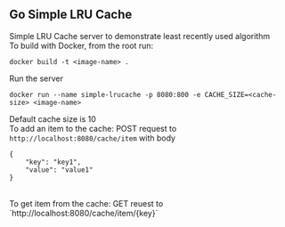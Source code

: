 ## Go Simple LRU Cache
Simple LRU Cache server to demonstrate least recently used algorithm
</br>
To build with Docker, from the root run:
```
docker build -t <image-name> .
```

Run the server
```
docker run --name simple-lrucache -p 8080:800 -e CACHE_SIZE=<cache-size> <image-name>
```

Default cache size is 10
</br>
To add an item to the cache:
POST request to `http://localhost:8080/cache/item` with body
```
{
    "key": "key1",
    "value": "value1"
}
```
</br>
To get item from the cache:
GET reuest to `http://localhost:8080/cache/item/{key}` 
